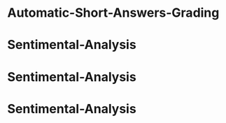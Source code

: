 # Automatic-Short-Answers-Grading
# Sentimental-Analysis
# Sentimental-Analysis
# Sentimental-Analysis
